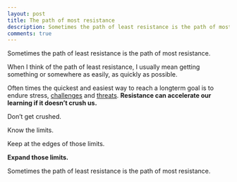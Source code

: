 ```yaml
---
layout: post
title: The path of most resistance
description: Sometimes the path of least resistance is the path of most resistance.
comments: true
---
```

Sometimes the path of least resistance is the path of most resistance.

When I think of the path of least resistance, I usually mean getting something or somewhere as easily, as quickly as possible.

Often times the quickest and easiest way to reach a longterm goal is to endure stress, [challenges](/people-who-challenge-us) and [threats](/threat).  **Resistance can accelerate our learning if it doesn’t crush us.**

Don’t get crushed.

Know the limits.

Keep at the edges of those limits.

**Expand those limits.**

Sometimes the path of least resistance is the path of most resistance.
